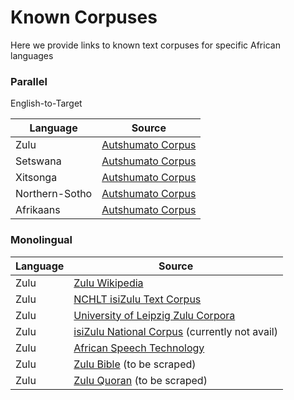 # Known Corpuses

Here we provide links to known text corpuses for specific African languages


### Parallel
English-to-Target
  
| Language | Source |
|----------|--------|
|  Zulu    | [Autshumato Corpus](https://rma.nwu.ac.za/index.php/autshumato-eng-zu-parallel-corpora.html) |
|  Setswana    |   [Autshumato Corpus](http://rma.nwu.ac.za/index.php/resource-catalogue/autshumato-english-setswana-multi-bilingual-corpus.html)  |
|  Xitsonga   |   [Autshumato Corpus](http://rma.nwu.ac.za/index.php/resource-catalogue/autshumato-english-xitsonga-bilingual-corpus.html)  |
|  Northern-Sotho   |   [Autshumato Corpus](https://repo.sadilar.org/handle/20.500.12185/402)  |
|  Afrikaans   |  [Autshumato Corpus](https://repo.sadilar.org/handle/20.500.12185/397)  |


### Monolingual

| Language | Source |
|----------|--------|
|  Zulu    |  [Zulu Wikipedia](https://ftp.acc.umu.se/mirror/wikimedia.org/dumps/zuwiki/)  |
|  Zulu    |  [NCHLT isiZulu Text Corpus](https://rma.nwu.ac.za/index.php/isizulu-nchlt-text-corpora.html)  |
|  Zulu    |  [University of Leipzig Zulu Corpora](http://corpora.uni-leipzig.de/en?corpusId=zul_mixed_2016)  |
|  Zulu    |  [isiZulu National Corpus](https://iznc.ukzn.ac.za/) (currently not avail) |
|  Zulu    |  [African Speech Technology](https://rma.nwu.ac.za/index.php/resource-catalogue/ast-corpus-isizulu.html)  |
|  Zulu    |  [Zulu Bible](https://raw.githubusercontent.com/christos-c/bible-corpus/master/bibles/Zulu-NT.xml) (to be scraped) |
|  Zulu    |  [Zulu Quoran](http://idmdawah.co.za/wp-content/uploads/2015/07/zulu-quran1.pdf) (to be scraped) |
